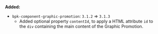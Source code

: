 **Added:**

- `bpk-component-graphic-promotion`: `3.1.2` => `3.1.3`
  - Added optional property `contentId`, to apply a HTML attribute `id` to the `div` containing the main content of the Graphic Promotion.
